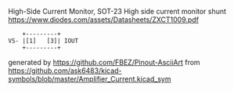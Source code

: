 High-Side Current Monitor, SOT-23
High side current monitor shunt
https://www.diodes.com/assets/Datasheets/ZXCT1009.pdf


	    +---------+
	VS- |[1]   [3]| IOUT
	    +---------+


generated by https://github.com/FBEZ/Pinout-AsciiArt from https://github.com/ask6483/kicad-symbols/blob/master/Amplifier_Current.kicad_sym